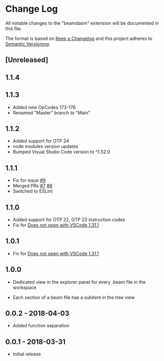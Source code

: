 # Change Log

All notable changes to the "beamdasm" extension will be documented in this file.

The format is based on [Keep a Changelog](http://keepachangelog.com/en/1.0.0/)
and this project adheres to [Semantic Versioning](http://semver.org/spec/v2.0.0.html).

## [Unreleased]

## 1.1.4
## 1.1.3
- Added new OpCodes 173-176
- Renamed "Master" branch to "Main"

## 1.1.2

- Added support for OTP 24
- node modules version updates
- Bumped Visual Studio Code version to ^1.52.0

## 1.1.1

- Fix for issue [#9](https://github.com/scout119/beamdasm/issues/9)
- Merged PRs [#7](https://github.com/scout119/beamdasm/pull/7) [#8](https://github.com/scout119/beamdasm/pull/7)
- Switched to ESLint

## 1.1.0

- Added support for OTP 22, OTP 23 instruction codes
- Fix for [Does not open with VSCode 1.31.1](https://github.com/scout119/beamdasm/issues/6)

## 1.0.1

- Fix for [Does not open with VSCode 1.31.1](https://github.com/scout119/beamdasm/issues/4)

## 1.0.0

- Dedicated view in the explorer panel for every .beam file in the workspace

- Each section of a beam file has a subitem in the tree view

## 0.0.2 - 2018-04-03

- Added function separation

## 0.0.1 - 2018-03-31

- Initial release
